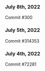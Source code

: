 ### July 8th, 2022

Commit #300

### July 5th, 2022

Commit #314353


### July 4th, 2022

Commit #72281
